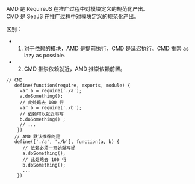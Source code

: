 AMD 是 RequireJS 在推广过程中对模块定义的规范化产出。  
CMD 是 SeaJS 在推广过程中对模块定义的规范化产出。  

区别：
- 1. 对于依赖的模块，AMD 是提前执行，CMD 是延迟执行。CMD 推崇 as lazy as possible.
- 2. CMD 推崇依赖就近，AMD 推崇依赖前置。
```
// CMD
   define(function(require, exports, module) { 
     var a = require('./a');   
     a.doSomething();   
     // 此处略去 100 行
     var b = require('./b');
     // 依赖可以就近书写
     b.doSomething() ;  
     // ... 
    })
   // AMD 默认推荐的是
   define(['./a', './b'], function(a, b) {
      // 依赖必须一开始就写好
      a.doSomething();
      // 此处略去 100 行
      b.doSomething();
      ...
    })

```
